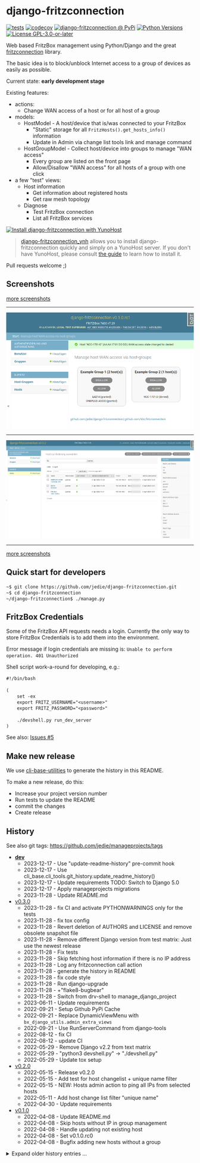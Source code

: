 # django-fritzconnection

[![tests](https://github.com/jedie/django-fritzconnection/actions/workflows/tests.yml/badge.svg?branch=main)](https://github.com/jedie/django-fritzconnection/actions/workflows/tests.yml)
[![codecov](https://codecov.io/github/jedie/django-fritzconnection/branch/main/graph/badge.svg)](https://app.codecov.io/github/jedie/django-fritzconnection)
[![django-fritzconnection @ PyPi](https://img.shields.io/pypi/v/django-fritzconnection?label=django-fritzconnection%20%40%20PyPi)](https://pypi.org/project/django-fritzconnection/)
[![Python Versions](https://img.shields.io/pypi/pyversions/django-fritzconnection)](https://github.com/jedie/django-fritzconnection/blob/main/pyproject.toml)
[![License GPL-3.0-or-later](https://img.shields.io/pypi/l/django-fritzconnection)](https://github.com/jedie/django-fritzconnection/blob/main/LICENSE)

Web based FritzBox management using Python/Django and the great [fritzconnection](https://github.com/kbr/fritzconnection) library.

The basic idea is to block/unblock Internet access to a group of devices as easily as possible.

Current state: **early development stage**

Existing features:

* actions:
  * Change WAN access of a host or for all host of a group
* models:
  * HostModel - A host/device that is/was connected to your FritzBox
    * "Static" storage for all `FritzHosts().get_hosts_info()` information
    * Update in Admin via change list tools link and manage command
  * HostGroupModel - Collect host/device into groups to manage "WAN access"
    * Every group are listed on the front page
    * Allow/Disallow "WAN access" for all hosts of a group with one click
* a few "test" views:
  * Host information
    * Get information about registered hosts
    * Get raw mesh topology
  * Diagnose
    * Test FritzBox connection
    * List all FritzBox services


[![Install django-fritzconnection with YunoHost](https://install-app.yunohost.org/install-with-yunohost.svg)](https://install-app.yunohost.org/?app=django-fritzconnection)

> [django-fritzconnection_ynh](https://github.com/YunoHost-Apps/django-fritzconnection_ynh) allows you to install django-fritzconnection quickly and simply on a YunoHost server. If you don't have YunoHost, please consult [the guide](https://yunohost.org/#/install) to learn how to install it.

Pull requests welcome ;)


## Screenshots

[more screenshots](https://github.com/jedie/jedie.github.io/tree/master/screenshots/django-fritzconnection)

----

![Group Management](https://raw.githubusercontent.com/jedie/jedie.github.io/master/screenshots/django-fritzconnection/v0.1.0.rc1%20-%20Group%20Management.png)

----

![Host Change List](https://raw.githubusercontent.com/jedie/jedie.github.io/master/screenshots/django-fritzconnection/v0.0.2%20-%20hosts%20change%20list.png)

----

[more screenshots](https://github.com/jedie/jedie.github.io/tree/master/screenshots/django-fritzconnection)


## Quick start for developers

```
~$ git clone https://github.com/jedie/django-fritzconnection.git
~$ cd django-fritzconnection
~/django-fritzconnection$ ./manage.py
```

## FritzBox Credentials

Some of the FritzBox API requests needs a login. Currently the only way to store FritzBox Credentials is to add them into the environment.

Error message if login credentials are missing is: `Unable to perform operation. 401 Unauthorized`

Shell script work-a-round for developing, e.g.:

```
#!/bin/bash

(
    set -ex
    export FRITZ_USERNAME="<username>"
    export FRITZ_PASSWORD="<password>"

    ./devshell.py run_dev_server
)
```
See also: [Issues #5](https://github.com/jedie/django-fritzconnection/issues/5)


## Make new release

We use [cli-base-utilities](https://github.com/jedie/cli-base-utilities#generate-project-history-base-on-git-commitstags) to generate the history in this README.


To make a new release, do this:

* Increase your project version number
* Run tests to update the README
* commit the changes
* Create release


## History

See also git tags: https://github.com/jedie/manageprojects/tags

[comment]: <> (✂✂✂ auto generated history start ✂✂✂)

* [**dev**](https://github.com/jedie/django-fritzconnection/compare/v0.3.0...main)
  * 2023-12-17 - Use "update-readme-history" pre-commit hook
  * 2023-12-17 - Use cli_base.cli_tools.git_history.update_readme_history()
  * 2023-12-17 - Update requirements TODO: Switch to Django 5.0
  * 2023-12-17 - Apply manageprojects migrations
  * 2023-11-28 - Update README.md
* [v0.3.0](https://github.com/jedie/django-fritzconnection/compare/v0.2.0...v0.3.0)
  * 2023-11-28 - fix CI and activate PYTHONWARNINGS only for the tests
  * 2023-11-28 - fix tox config
  * 2023-11-28 - Revert deletion of AUTHORS and LICENSE and remove obsolete snapshot file
  * 2023-11-28 - Remove different Django version from test matrix: Just use the newest release
  * 2023-11-28 - Fix tests
  * 2023-11-28 - Skip fetching host information if there is no IP address
  * 2023-11-28 - Log any fritzconnection call action
  * 2023-11-28 - generate the history in README
  * 2023-11-28 - fix code style
  * 2023-11-28 - Run django-upgrade
  * 2023-11-28 - +"flake8-bugbear"
  * 2023-11-28 - Switch from drv-shell to manage_django_project
  * 2023-06-11 - Update requirements
  * 2022-09-21 - Setup Github PyPi Cache
  * 2022-09-21 - Replace DynamicViewMenu with `bx_django_utils.admin_extra_views`
  * 2022-09-21 - Use RunServerCommand from django-tools
  * 2022-08-12 - fix CI
  * 2022-08-12 - update CI
  * 2022-05-29 - Remove Django v2.2 from text matrix
  * 2022-05-29 - "python3 devshell.py" -> "./devshell.py"
  * 2022-05-29 - Update tox setup
* [v0.2.0](https://github.com/jedie/django-fritzconnection/compare/v0.1.0...v0.2.0)
  * 2022-05-15 - Release v0.2.0
  * 2022-05-15 - Add test for host changelist + unique name filter
  * 2022-05-15 - NEW: Hosts admin action to ping all IPs from selected hosts
  * 2022-05-11 - Add host change list filter "unique name"
  * 2022-04-30 - Update requirements
* [v0.1.0](https://github.com/jedie/django-fritzconnection/compare/v0.0.3...v0.1.0)
  * 2022-04-08 - Update README.md
  * 2022-04-08 - Skip hosts without IP in group management
  * 2022-04-08 - Handle updating not existing host
  * 2022-04-08 - Set v0.1.0.rc0
  * 2022-04-08 - Bugfix adding new hosts without a group

<details><summary>Expand older history entries ...</summary>

* [v0.0.3](https://github.com/jedie/django-fritzconnection/compare/v0.0.2...v0.0.3)
  * 2022-04-08 - NEW: 'Manage host WAN access via host-groups'
  * 2022-04-08 - NEW: Group host entries
  * 2022-04-08 - Add some info about username/password
  * 2022-04-08 - Update README.md
  * 2022-04-08 - Display FRITZ_USERNAME and FRITZ_PASSWORD on connection info page
  * 2022-04-08 - set v0.0.3.rc0
  * 2022-04-07 - NEW: 'List "last connect" information about hosts' view
  * 2022-04-07 - Fix typo in URL
* [v0.0.2](https://github.com/jedie/django-fritzconnection/compare/e9ef397...v0.0.2)
  * 2022-04-04 - Render tags under name in change list
  * 2022-04-04 - Reoder admin change list
  * 2022-04-02 - Update README.md
  * 2022-04-02 - Fix python version in github actions
  * 2022-04-02 - Support Python 3.7
  * 2022-04-02 - SUpport and test with Python 3.7 (for YunoHost)
  * 2022-04-01 - NEW First usable action: "Change WAN access of a host"
  * 2022-04-01 - Store "WAN access state" for every host
  * 2022-04-01 - Display the RAW mesh topology JSON data
  * 2022-04-01 - Store host IP v4 address from FritzBox
  * 2022-04-01 - Remove django "sites"
  * 2022-03-31 - Add translations
  * 2022-03-31 - Delete wrong translation files
  * 2022-03-31 - Add "HostModel" to store all "fh.get_hosts_info()" information
  * 2022-03-31 - Bugfix settings.BASE_PATH
  * 2022-03-31 - Raise traceback on manage command errors
  * 2022-03-31 - Add a view to list all registered hosts and change internet access for one host
  * 2022-03-31 - cleanup gitignore
  * 2022-03-31 - Add FritzBox connection information in admin header
  * 2022-03-31 - Catch and log FritzConnectionException
  * 2022-03-31 - Add django admin context to diagnose views
  * 2022-03-29 - Enhance 'List all FritzBox services'
  * 2022-03-29 - Add 'List all FritzBox services' view
  * 2022-03-29 - Add 'Test FritzBox connection' view to admin index
  * 2022-03-24 - fix version
  * 2022-03-24 - Bugfix "publish" command
  * 2022-03-24 - Update README
  * 2022-03-24 - fix tests
  * 2022-03-24 - Init project
  * 2022-03-24 - Initial commit

</details>


[comment]: <> (✂✂✂ auto generated history end ✂✂✂)
